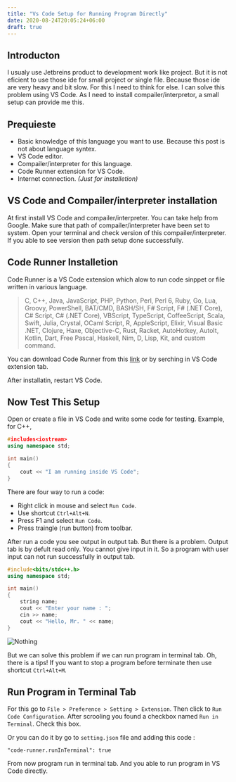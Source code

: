 ```yaml
---
title: "Vs Code Setup for Running Program Directly"
date: 2020-08-24T20:05:24+06:00
draft: true
---
```


## Introducton
I usualy use Jetbreins product to development work like project. But it is not eficient to use those ide for small project or single file. Because those ide are very heavy and bit slow. For this I need to think for else. I can solve this problem using VS Code. As I need to install compailer/interpretor, a small setup can provide me this.

## Prequieste
* Basic knowledge of this language you want to use. Because this post is not about language syntex.
* VS Code editor.
* Compailer/interpreter for this language.
* Code Runner extension for VS Code.
* Internet connection. *(Just for installetion)*

## VS Code and Compailer/interpreter installation
At first install VS Code and compailer/interpreter. You can take help from Google. Make sure that path of compailer/interpreter have been set to system. Open your terminal and check version of this compailer/interpreter. If you able to see version then path setup done successfully.

## Code Runner Installetion
Code Runner is a VS Code extension which alow to run code sinppet or file written in various language.

> C, C++, Java, JavaScript, PHP, Python, Perl, Perl 6, Ruby, Go, Lua,
> Groovy, PowerShell, BAT/CMD, BASH/SH, F# Script, F# (.NET Core),
> C# Script, C# (.NET Core), VBScript, TypeScript,
CoffeeScript, Scala, Swift, Julia, Crystal,
> OCaml Script, R, AppleScript, Elixir, Visual Basic .NET,
> Clojure, Haxe, Objective-C, Rust, Racket, AutoHotkey,
> AutoIt, Kotlin, Dart, Free Pascal, Haskell,
> Nim, D, Lisp, Kit, and custom command.

You can download Code Runner from this [link](#) or by serching in VS Code extension tab.

After installatin, restart VS Code.

## Now Test This Setup
Open or create a file in VS Code and write some code for testing. Example, for C++,

```cpp
#includes<iostream>
using namespace std;

int main()
{
	cout << "I am running inside VS Code";
}
```

There are four way to run a code:
* Right click in mouse and select `Run Code`.
* Use shortcut `Ctrl+Alt+N`.
* Press F1 and select `Run Code`.
* Press traingle (run button) from toolbar.

After run a code you see output in output tab. But there is a problem. Output tab is by defult read only. You cannot give input in it. So a program with user input can not run successfully in output tab.

```cpp
#include<bits/stdc++.h>
using namespace std;

int main()
{
	string name;
	cout << "Enter your name : ";
	cin >> name;
	cout << "Hello, Mr. " << name;
}
```

![Nothing](/images/august20/vs-code-setup-for-all-type-programming.jpg)

But we can solve this problem if we can run program in terminal tab. Oh, there is a tips! If you want to stop a program before terminate then use shortcut `Ctrl+Alt+M`.


## Run Program in Terminal Tab
For this go to `File > Preference > Setting > Extension`. Then click to `Run Code Configuration`. After scrooling you found a checkbox named `Run in Terminal`. Check this box.

Or you can do it by go to `setting.json` file and adding this code :

```
"code-runner.runInTerminal": true
```

From now program run in terminal tab. And you able to run program in VS Code directly.
